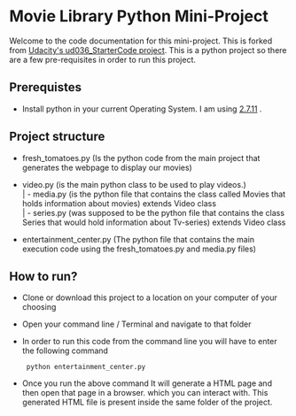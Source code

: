 # Movie Library Python Mini-Project

Welcome to the code documentation for this mini-project. This is forked from [Udacity's ud036_StarterCode project](https://github.com/udacity/ud036_StarterCode). This is a python project so there are a few pre-requisites in order to run this project.

## Prerequistes

* Install python in your current Operating System. I am using [2.7.11](https://www.python.org/) .

## Project structure

* fresh_tomatoes.py (Is the python code from the main project that generates the webpage to display   our movies) <br/>

* video.py (is the main python class to be used to play videos.)<br/>
    | - media.py (is the python file that contains the class called Movies that holds information       about movies) extends Video class<br/>
    | - series.py (was supposed to be the python file that contains the class Series that would         hold information about Tv-series) extends Video class<br/>

* entertainment_center.py (The python file that contains the main execution code using the          fresh_tomatoes.py and media.py files)<br/>

## How to run?

* Clone or download this project to a location on your computer of your choosing

* Open your command line / Terminal and navigate to that folder

* In order to run this code from the command line you will have to enter the following command 
   ```
    python entertainment_center.py
   ```

* Once you run the above command It will generate a HTML page and then open that page in a browser.   which you can interact with. This generated HTML file is present inside the same folder of the      project. 

